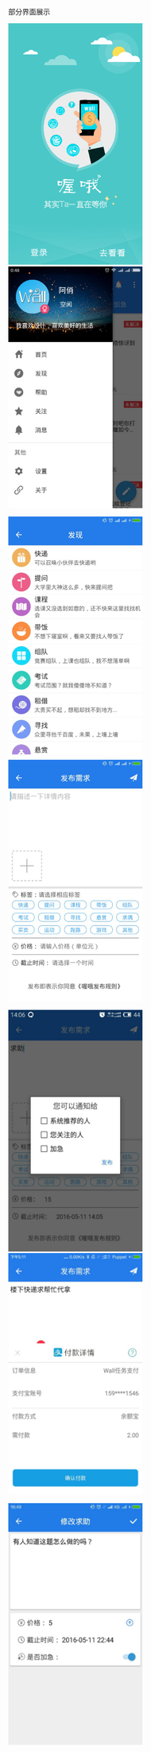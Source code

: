 部分界面展示

<img src="/screenshots/1.png" alt="screenshot" title="screenshot" width="270" height="486" /><img src="/screenshots/2.png" alt="screenshot" title="screenshot" width="270" height="486" />

<img src="/screenshots/3.png" alt="screenshot" title="screenshot" width="270" height="486" /><img src="/screenshots/4.png" alt="screenshot" title="screenshot" width="270" height="486" />

<img src="/screenshots/5.png" alt="screenshot" title="screenshot" width="270" height="486" /><img src="/screenshots/6.png" alt="screenshot" title="screenshot" width="270" height="486" />

<img src="/screenshots/7.png" alt="screenshot" title="screenshot" width="270" height="486" />